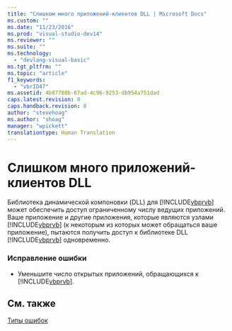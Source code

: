 ```yaml
---
title: "Слишком много приложений-клиентов DLL | Microsoft Docs"
ms.custom: ""
ms.date: "11/23/2016"
ms.prod: "visual-studio-dev14"
ms.reviewer: ""
ms.suite: ""
ms.technology: 
  - "devlang-visual-basic"
ms.tgt_pltfrm: ""
ms.topic: "article"
f1_keywords: 
  - "vbrID47"
ms.assetid: 4b87780b-67ad-4c96-9253-db954a751dad
caps.latest.revision: 8
caps.handback.revision: 8
author: "stevehoag"
ms.author: "shoag"
manager: "wpickett"
translationtype: Human Translation
---
```

# Слишком много приложений-клиентов DLL
Библиотека динамической компоновки \(DLL\) для [!INCLUDE[vbprvb](../../csharp/programming-guide/concepts/linq/includes/vbprvb_md.md)] может обеспечить доступ ограниченному числу ведущих приложений. Ваше приложение и другие приложения, которые являются узлами [!INCLUDE[vbprvb](../../csharp/programming-guide/concepts/linq/includes/vbprvb_md.md)] \(к некоторым из которых может обращаться ваше приложение\), пытаются получить доступ к библиотеке DLL [!INCLUDE[vbprvb](../../csharp/programming-guide/concepts/linq/includes/vbprvb_md.md)] одновременно.  
  
### Исправление ошибки  
  
-   Уменьшите число открытых приложений, обращающихся к [!INCLUDE[vbprvb](../../csharp/programming-guide/concepts/linq/includes/vbprvb_md.md)].  
  
## См. также  
 [Типы ошибок](../../visual-basic/programming-guide/language-features/error-types.md)
